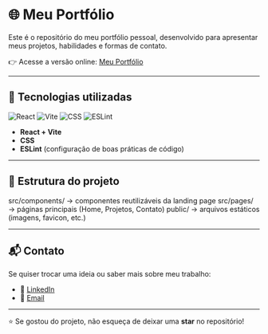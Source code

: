 # 🌐 Meu Portfólio

Este é o repositório do meu portfólio pessoal, desenvolvido para apresentar meus projetos, habilidades e formas de contato.  

👉 Acesse a versão online: [Meu Portfólio](https://myportfolio-three-silk-76.vercel.app/) 

---

## 🚀 Tecnologias utilizadas

![React](https://img.shields.io/badge/React-20232A?style=for-the-badge&logo=react&logoColor=61DAFB)
![Vite](https://img.shields.io/badge/Vite-646CFF?style=for-the-badge&logo=vite&logoColor=FFD62E)
![CSS](https://img.shields.io/badge/CSS-1572B6?style=for-the-badge&logo=css3&logoColor=white)
![ESLint](https://img.shields.io/badge/ESLint-4B3263?style=for-the-badge&logo=eslint&logoColor=white)

- **React + Vite**  
- **CSS**  
- **ESLint** (configuração de boas práticas de código)  

---

## 📂 Estrutura do projeto

src/components/ → componentes reutilizáveis da landing page
src/pages/ → páginas principais (Home, Projetos, Contato)
public/ → arquivos estáticos (imagens, favicon, etc.)

---

## 📬 Contato

Se quiser trocar uma ideia ou saber mais sobre meu trabalho:  

- 💼 [LinkedIn](https://linkedin.com/in/gabrielmachadodecarvalho)  
- 📧 [Email](mailto:bielmachado09@hotmail.com)  

---

⭐ Se gostou do projeto, não esqueça de deixar uma **star** no repositório!
